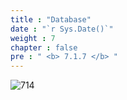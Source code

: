 ```yaml
---
title : "Database"
date : "`r Sys.Date()`"
weight : 7
chapter : false
pre : " <b> 7.1.7 </b> "
---
```


![714](/thedevops/images/7-projects/7.1-cquest/7.png?featherlight=false&width=90pc)